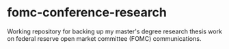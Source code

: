 # fomc-conference-research
Working repository for backing up my master's degree research thesis work on federal reserve open market committee (FOMC) communications.
